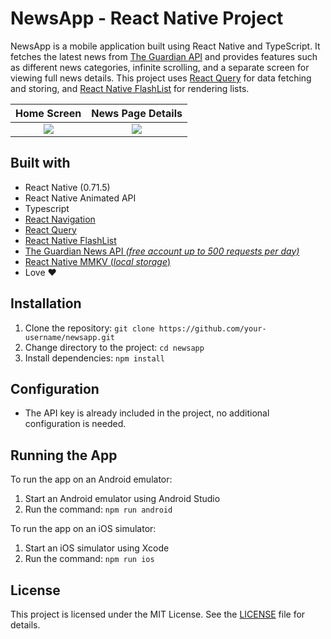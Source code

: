 # NewsApp - React Native Project

NewsApp is a mobile application built using React Native and TypeScript. It fetches the latest news from [The Guardian API](https://open-platform.theguardian.com/documentation/) and provides features such as different news categories, infinite scrolling, and a separate screen for viewing full news details. This project uses [React Query](https://react-query.tanstack.com/) for data fetching and storing, and [React Native FlashList](https://github.com/jacklam718/react-native-flash-list) for rendering lists.

Home Screen                | News Page Details
:-------------------------:|:-------------------------:
![](https://user-images.githubusercontent.com/26411546/229453782-a815db44-57a7-4cb6-8bf7-efdd4877e9f0.png)  |  ![](https://user-images.githubusercontent.com/26411546/229454056-66344a7a-7732-4445-b9cd-211d69639704.png)


## Built with
- React Native (0.71.5)
- React Native Animated API
- Typescript
- [React Navigation](https://reactnavigation.org/)
- [React Query](https://tanstack.com/query/latest/)
- [React Native FlashList](https://shopify.github.io/flash-list/)
- [The Guardian News API *(free account up to 500 requests per day)*](https://open-platform.theguardian.com/documentation/)
- [React Native MMKV (*local storage*)](https://github.com/mrousavy/react-native-mmkv)
- Love ❤️

## Installation

1. Clone the repository: `git clone https://github.com/your-username/newsapp.git`
2. Change directory to the project: `cd newsapp`
3. Install dependencies: `npm install`

## Configuration

- The API key is already included in the project, no additional configuration is needed.

## Running the App

To run the app on an Android emulator:

1. Start an Android emulator using Android Studio
2. Run the command: `npm run android`

To run the app on an iOS simulator:

1. Start an iOS simulator using Xcode
2. Run the command: `npm run ios`

## License

This project is licensed under the MIT License. See the [LICENSE](LICENSE) file for details.
